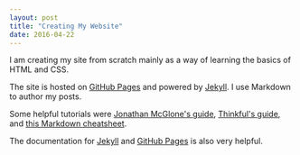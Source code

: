 ```yaml
---
layout: post
title: "Creating My Website"
date: 2016-04-22
---
```


I am creating my site from scratch mainly as a way of learning the basics of HTML and CSS.


The site is hosted on [GitHub Pages](https://pages.github.com/) and powered by [Jekyll](http://jekyllrb.com). I use Markdown to author my posts.

Some helpful tutorials were [Jonathan McGlone's guide](http://jmcglone.com/guides/github-pages/), [Thinkful's guide](https://www.thinkful.com/learn/a-guide-to-using-github-pages/), and [this Markdown cheatsheet](https://github.com/adam-p/markdown-here/wiki/Markdown-Cheatsheet).

The documentation for [Jekyll](https://jekyllrb.com/docs/home/) and [GitHub Pages](https://help.github.com/categories/github-pages-basics/) is also very helpful.
